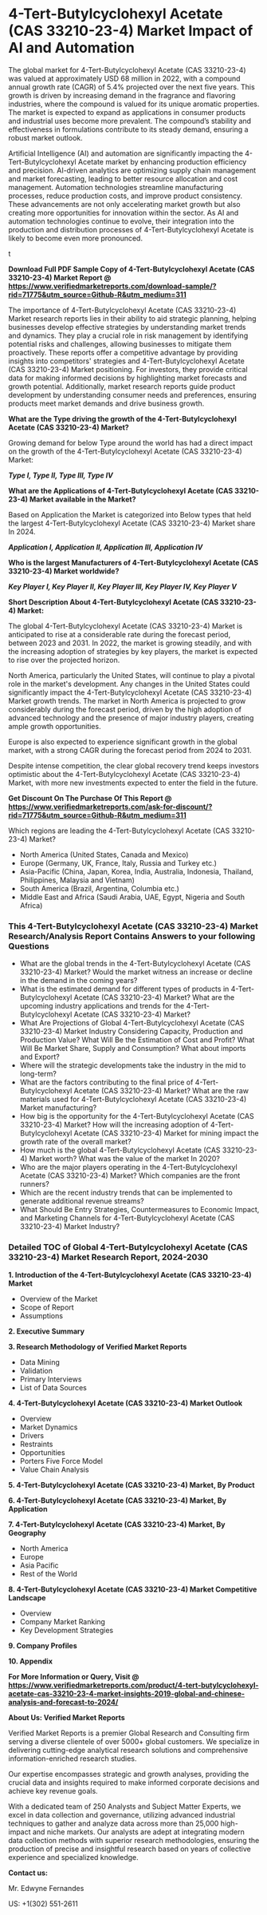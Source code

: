 <meta name="title" content="Global 4-Tert-Butylcyclohexyl Acetate (CAS 33210-23-4) Market Impact of AI and Automation"><meta name="description" content="The global market for 4-Tert-Butylcyclohexyl Acetate (CAS 33210-23-4) was valued at approximately USD 68 million in 2022, with a compound annual growth rate (CAGR) of "><meta name="title" content="4-Tert-Butylcyclohexyl Acetate (CAS 33210-23-4) Market Size, Share, Scope, Trends, Growth, Opportunities, Analysis, Forecast"><h1>4-Tert-Butylcyclohexyl Acetate (CAS 33210-23-4) Market Impact of AI and Automation</h1><p>The global market for 4-Tert-Butylcyclohexyl Acetate (CAS 33210-23-4) was valued at approximately USD 68 million in 2022, with a compound annual growth rate (CAGR) of 5.4% projected over the next five years. This growth is driven by increasing demand in the fragrance and flavoring industries, where the compound is valued for its unique aromatic properties. The market is expected to expand as applications in consumer products and industrial uses become more prevalent. The compound’s stability and effectiveness in formulations contribute to its steady demand, ensuring a robust market outlook.</p><p>Artificial Intelligence (AI) and automation are significantly impacting the 4-Tert-Butylcyclohexyl Acetate market by enhancing production efficiency and precision. AI-driven analytics are optimizing supply chain management and market forecasting, leading to better resource allocation and cost management. Automation technologies streamline manufacturing processes, reduce production costs, and improve product consistency. These advancements are not only accelerating market growth but also creating more opportunities for innovation within the sector. As AI and automation technologies continue to evolve, their integration into the production and distribution processes of 4-Tert-Butylcyclohexyl Acetate is likely to become even more pronounced.</p>t</p><p id="" class=""><strong>Download Full PDF Sample Copy of 4-Tert-Butylcyclohexyl Acetate (CAS 33210-23-4) Market Report @ <a href="https://www.verifiedmarketreports.com/download-sample/?rid=71775&utm_source=Github-R&utm_medium=311" target="_blank">https://www.verifiedmarketreports.com/download-sample/?rid=71775&utm_source=Github-R&utm_medium=311</a></strong></p><p>The importance of&nbsp;4-Tert-Butylcyclohexyl Acetate (CAS 33210-23-4) Market research reports lies in their ability to aid strategic planning, helping businesses develop effective strategies by understanding market trends and dynamics. They play a crucial role in risk management by identifying potential risks and challenges, allowing businesses to mitigate them proactively. These reports offer a competitive advantage by providing insights into competitors' strategies and 4-Tert-Butylcyclohexyl Acetate (CAS 33210-23-4) Market positioning. For investors, they provide critical data for making informed decisions by highlighting market forecasts and growth potential. Additionally, market research reports guide product development by understanding consumer needs and preferences, ensuring products meet market demands and drive business growth.</p><p><strong>What are the&nbsp;Type driving the growth of the 4-Tert-Butylcyclohexyl Acetate (CAS 33210-23-4) Market?</strong></p><p id="" class="">Growing demand for below Type around the world has had a direct impact on the growth of the 4-Tert-Butylcyclohexyl Acetate (CAS 33210-23-4) Market:</p><em><strong>Type I, Type II, Type III, Type IV </strong></em></p><strong>What are the&nbsp;Applications&nbsp;of 4-Tert-Butylcyclohexyl Acetate (CAS 33210-23-4) Market available in the Market?</strong></p><p id="" class="">Based on Application the Market is categorized into Below types that held the largest 4-Tert-Butylcyclohexyl Acetate (CAS 33210-23-4) Market share In 2024.</p><em><strong>Application I, Application II, Application III, Application IV</strong></em></p><strong>Who is the largest Manufacturers of 4-Tert-Butylcyclohexyl Acetate (CAS 33210-23-4) Market worldwide?</strong></p><p><em><strong>Key Player I, Key Player II, Key Player III, Key Player IV, Key Player V</strong></em></p><p id="" class=""><strong>Short Description About 4-Tert-Butylcyclohexyl Acetate (CAS 33210-23-4) Market:</strong></p><p>The global 4-Tert-Butylcyclohexyl Acetate (CAS 33210-23-4) Market is anticipated to rise at a considerable rate during the forecast period, between 2023 and 2031. In 2022, the market is growing steadily, and with the increasing adoption of strategies by key players, the market is expected to rise over the projected horizon.</p><p>North America, particularly the United States, will continue to play a pivotal role in the market's development. Any changes in the United States could significantly impact the 4-Tert-Butylcyclohexyl Acetate (CAS 33210-23-4) Market growth trends. The market in North America is projected to grow considerably during the forecast period, driven by the high adoption of advanced technology and the presence of major industry players, creating ample growth opportunities.</p><p>Europe is also expected to experience significant growth in the global market, with a strong CAGR during the forecast period from 2024 to 2031.</p><p>Despite intense competition, the clear global recovery trend keeps investors optimistic about the 4-Tert-Butylcyclohexyl Acetate (CAS 33210-23-4) Market, with more new investments expected to enter the field in the future.</p><p id="" class=""><strong>Get Discount On The Purchase Of This Report @ <a href="https://www.verifiedmarketreports.com/ask-for-discount/?rid=71775&utm_source=Github-R&utm_medium=311" target="_blank">https://www.verifiedmarketreports.com/ask-for-discount/?rid=71775&utm_source=Github-R&utm_medium=311</a></strong></p>Which regions are leading the 4-Tert-Butylcyclohexyl Acetate (CAS 33210-23-4) Market?</p><ul><li>North America (United States, Canada and Mexico)</li><li>Europe (Germany, UK, France, Italy, Russia and Turkey etc.)</li><li>Asia-Pacific (China, Japan, Korea, India, Australia, Indonesia, Thailand, Philippines, Malaysia and Vietnam)</li><li>South America (Brazil, Argentina, Columbia etc.)</li><li>Middle East and Africa (Saudi Arabia, UAE, Egypt, Nigeria and South Africa)</li></ul><h3 id="" class="">This 4-Tert-Butylcyclohexyl Acetate (CAS 33210-23-4) Market Research/Analysis Report Contains Answers to your following Questions</h3><ul><li>What are the global trends in the 4-Tert-Butylcyclohexyl Acetate (CAS 33210-23-4) Market? Would the market witness an increase or decline in the demand in the coming years?</li><li>What is the estimated demand for different types of products in 4-Tert-Butylcyclohexyl Acetate (CAS 33210-23-4) Market? What are the upcoming industry applications and trends for the 4-Tert-Butylcyclohexyl Acetate (CAS 33210-23-4) Market?</li><li>What Are Projections of Global 4-Tert-Butylcyclohexyl Acetate (CAS 33210-23-4) Market Industry Considering Capacity, Production and Production Value? What Will Be the Estimation of Cost and Profit? What Will Be Market Share, Supply and Consumption? What about imports and Export?</li><li>Where will the strategic developments take the industry in the mid to long-term?</li><li>What are the factors contributing to the final price of 4-Tert-Butylcyclohexyl Acetate (CAS 33210-23-4) Market? What are the raw materials used for 4-Tert-Butylcyclohexyl Acetate (CAS 33210-23-4) Market manufacturing?</li><li>How big is the opportunity for the 4-Tert-Butylcyclohexyl Acetate (CAS 33210-23-4) Market? How will the increasing adoption of 4-Tert-Butylcyclohexyl Acetate (CAS 33210-23-4) Market for mining impact the growth rate of the overall market?</li><li>How much is the global 4-Tert-Butylcyclohexyl Acetate (CAS 33210-23-4) Market worth? What was the value of the market In 2020?</li><li>Who are the major players operating in the 4-Tert-Butylcyclohexyl Acetate (CAS 33210-23-4) Market? Which companies are the front runners?</li><li>Which are the recent industry trends that can be implemented to generate additional revenue streams?</li><li>What Should Be Entry Strategies, Countermeasures to Economic Impact, and Marketing Channels for 4-Tert-Butylcyclohexyl Acetate (CAS 33210-23-4) Market Industry?</li></ul><h3 id="" class="">Detailed TOC of Global 4-Tert-Butylcyclohexyl Acetate (CAS 33210-23-4) Market Research Report, 2024-2030</h3><p id="" class=""><strong>1. Introduction of the 4-Tert-Butylcyclohexyl Acetate (CAS 33210-23-4) Market</strong></p><ul><li>Overview of the Market</li><li>Scope of Report</li><li>Assumptions</li></ul><p id="" class=""><strong>2. Executive Summary</strong></p><p id="" class=""><strong>3. Research Methodology of Verified Market Reports</strong></p><ul><li>Data Mining</li><li>Validation</li><li>Primary Interviews</li><li>List of Data Sources</li></ul><p id="" class=""><strong>4. 4-Tert-Butylcyclohexyl Acetate (CAS 33210-23-4) Market Outlook</strong></p><ul><li>Overview</li><li>Market Dynamics</li><li>Drivers</li><li>Restraints</li><li>Opportunities</li><li>Porters Five Force Model</li><li>Value Chain Analysis</li></ul><p id="" class=""><strong>5. 4-Tert-Butylcyclohexyl Acetate (CAS 33210-23-4) Market, By Product</strong></p><p id="" class=""><strong>6. 4-Tert-Butylcyclohexyl Acetate (CAS 33210-23-4) Market, By Application</strong></p><p id="" class=""><strong>7. 4-Tert-Butylcyclohexyl Acetate (CAS 33210-23-4) Market, By Geography</strong></p><ul><li>North America</li><li>Europe</li><li>Asia Pacific</li><li>Rest of the World</li></ul><p id="" class=""><strong>8. 4-Tert-Butylcyclohexyl Acetate (CAS 33210-23-4) Market Competitive Landscape</strong></p><ul><li>Overview</li><li>Company Market Ranking</li><li>Key Development Strategies</li></ul><p id="" class=""><strong>9. Company Profiles</strong></p><p id="" class=""><strong>10. Appendix</strong></p><p id="" class=""><strong>For More Information or Query, Visit @ <a href="https://www.verifiedmarketreports.com/product/4-tert-butylcyclohexyl-acetate-cas-33210-23-4-market-insights-2019-global-and-chinese-analysis-and-forecast-to-2024/" target="_blank">https://www.verifiedmarketreports.com/product/4-tert-butylcyclohexyl-acetate-cas-33210-23-4-market-insights-2019-global-and-chinese-analysis-and-forecast-to-2024/</a></strong></p><p id="" class=""><strong>About Us: Verified Market Reports</strong></p><p id="" class="">Verified Market Reports is a premier Global Research and Consulting firm serving a diverse clientele of over 5000+ global customers. We specialize in delivering cutting-edge analytical research solutions and comprehensive information-enriched research studies.</p><p id="" class="">Our expertise encompasses strategic and growth analyses, providing the crucial data and insights required to make informed corporate decisions and achieve key revenue goals.</p><p id="" class="">With a dedicated team of 250 Analysts and Subject Matter Experts, we excel in data collection and governance, utilizing advanced industrial techniques to gather and analyze data across more than 25,000 high-impact and niche markets. Our analysts are adept at integrating modern data collection methods with superior research methodologies, ensuring the production of precise and insightful research based on years of collective experience and specialized knowledge.</p><p id="" class=""><strong>Contact us:</strong></p><p id="" class="">Mr. Edwyne Fernandes</p><p id="" class="">US: +1(302) 551-2611</p>